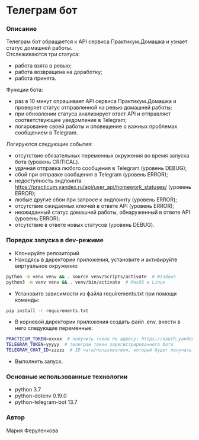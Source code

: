 # Телеграм бот
### Описание
Телеграм бот обращается к API сервиса Практикум.Домашка и узнает статус домашней работы.  
Отслеживаются три статуса:
- работа взята в ревью;
- работа возвращена на доработку;
- работа принята.

Функции бота:
- раз в 10 минут опрашивает API сервиса Практикум.Домашка и проверяет статус отправленной на ревью домашней работы;
- при обновлении статуса анализирует ответ API и отправляет соответствующее уведомление в Telegram;
- логирование своей работы и оповещение о важных проблемах сообщением в Telegram.

Логируются следующие события:
- отсутствие обязательных переменных окружения во время запуска бота (уровень CRITICAL).
- удачная отправка любого сообщения в Telegram (уровень DEBUG);
- сбой при отправке сообщения в Telegram (уровень ERROR);
- недоступность эндпоинта https://practicum.yandex.ru/api/user_api/homework_statuses/ (уровень ERROR);
- любые другие сбои при запросе к эндпоинту (уровень ERROR);
- отсутствие ожидаемых ключей в ответе API (уровень ERROR);
- неожиданный статус домашней работы, обнаруженный в ответе API (уровень ERROR);
- отсутствие в ответе новых статусов (уровень DEBUG).

### Порядок запуска в dev-режиме
- Клонируйте репозиторий
- Находясь в директории приложения, установите и активируйте виртуальное окружение:
```sh
python -m venv venv && . source venv/Scripts/activate  # Windows
python3 -m venv venv && . venv/bin/activate  # MacOS и Linux
```
- Установите зависимости из файла requirements.txt при помощи команды:
```sh
pip install -r requirements.txt
```
- В корневой директории приложения создать файл .env, внести в него следующие переменные:
```sh 
PRACTICUM_TOKEN=xxxxx  # получить токен по адресу: https://oauth.yandex.ru/authorize?response_type=token&client_id=1d0b9dd4d652455a9eb710d450ff456a (доступно только для пользователей, имеющих доступ к курсу Python-разработчик)
TELEGRAM_TOKEN=yyyyy  # телеграм токен зарегистрированного бота
TELEGRAM_CHAT_ID=zzzzz  # ID чата/пользователя, который будет получать информацию от бота 
```
- Выполнить запуск.

### Основные использованные технологии
- python 3.7
- python-dotenv 0.19.0
- python-telegram-bot 13.7

### Автор
Мария Феруленкова
